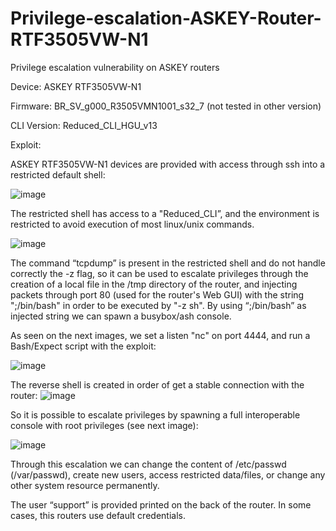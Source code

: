 # Privilege-escalation-ASKEY-Router-RTF3505VW-N1


Privilege escalation vulnerability on ASKEY routers

Device: ASKEY RTF3505VW-N1

Firmware: BR_SV_g000_R3505VMN1001_s32_7 (not tested in other version)

CLI Version: Reduced_CLI_HGU_v13


Exploit:

ASKEY RTF3505VW-N1 devices are provided with access through ssh into a restricted default shell:

![image](https://user-images.githubusercontent.com/90664730/206090394-c52e705c-d442-41d3-9188-fd7661f552df.png)

The restricted shell has access to a "Reduced_CLI”, and the environment is restricted to avoid execution of most linux/unix commands.

![image](https://user-images.githubusercontent.com/90664730/206090510-1b509d9b-81c6-4537-a7ea-9a5a482f2026.png)

The command “tcpdump” is present in the restricted shell and do not handle correctly the -z flag, so it can be used to escalate privileges through the creation of a local file in the /tmp directory of the router, and injecting packets through port 80 (used for the router's Web GUI) with the string ";/bin/bash" in order to be executed by "-z sh". By using “;/bin/bash” as injected string we can spawn a busybox/ash console.

As seen on the next images, we set a listen "nc" on port 4444, and run a Bash/Expect script with the exploit:

![image](https://user-images.githubusercontent.com/90664730/206090862-0c60a484-1ac4-4a50-a7cb-7e36e6eb0d9a.png)

The reverse shell is created in order of get a stable connection with the router:
![image](https://user-images.githubusercontent.com/90664730/206090678-ed4c8bed-5eb4-4b45-a9e3-3be4e07eb886.png)

So it is possible to escalate privileges by spawning a full interoperable console with root privileges (see next image):

![image](https://user-images.githubusercontent.com/90664730/206091157-2e02ba89-4b9f-4c58-85dd-0f77a2b54b8a.png)

Through this escalation we can change the content of /etc/passwd (/var/passwd), create new users, access restricted data/files, or change any other system resource permanently.

The user “support” is provided printed on the back of the router. In some cases, this routers use default credentials.
